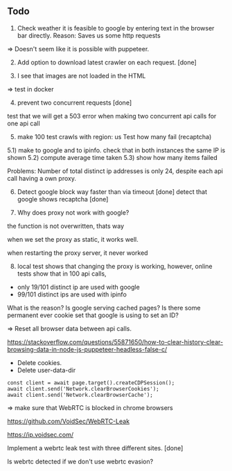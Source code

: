 ## Todo


1) Check weather it is feasible to google by entering text in the browser bar directly. Reason: Saves us some http requests

=> Doesn't seem like it is possible with puppeteer.

2) Add option to download latest crawler on each request. [done]

3) I see that images are not loaded in the HTML

=> test in docker

4) prevent two concurrent requests [done]

test that we will get a 503 error when making two concurrent api calls for one api call


5) make 100 test crawls with region: us
Test how many fail (recaptcha)

5.1) make to google and to ipinfo. check that in both instances the same IP is shown
5.2) compute average time taken
5.3) show how many items failed

Problems: Number of total distinct ip addresses is only 24, despite
each api call having a own proxy.    


6) Detect google block way faster than via timeout [done]
detect that google shows recaptcha [done]

7) Why does proxy not work with google?

the function is not overwritten, thats way

when we set the proxy as static, it works well.

when restarting the proxy server, it never worked

8) local test shows that changing the proxy is working, however, online tests show that in 100 api calls,

- only 19/101 distinct ip are used with google
- 99/101 distinct ips are used with ipinfo

What is the reason? Is google serving cached pages? Is there some permanent ever cookie set that
google is using to set an ID?


=> Reset all browser data between api calls.

https://stackoverflow.com/questions/55871650/how-to-clear-history-clear-browsing-data-in-node-js-puppeteer-headless-false-c/

- Delete cookies.
- Delete user-data-dir

```
const client = await page.target().createCDPSession();
await client.send('Network.clearBrowserCookies');
await client.send('Network.clearBrowserCache');
```

=> make sure that WebRTC is blocked in chrome browsers  

https://github.com/VoidSec/WebRTC-Leak

https://ip.voidsec.com/

Implement a webrtc leak test with three different sites. [done]

Is webrtc detected if we don't use webrtc evasion?
